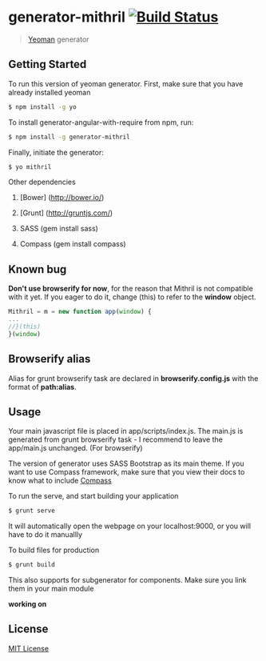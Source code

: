 # generator-mithril [![Build Status](https://secure.travis-ci.org/hung-phan/generator-mithril.png?branch=master)](https://travis-ci.org/hung-phan/generator-mithril)

> [Yeoman](http://yeoman.io) generator


## Getting Started

To run this version of yeoman generator. First, make sure that you have already installed yeoman

```bash
$ npm install -g yo
```

To install generator-angular-with-require from npm, run:

```bash
$ npm install -g generator-mithril
```

Finally, initiate the generator:

```bash
$ yo mithril
```

Other dependencies

1. [Bower] (http://bower.io/)

2. [Grunt] (http://gruntjs.com/)

3. SASS (gem install sass)

4. Compass (gem install compass)

## Known bug
__Don't use browserify for now__, for the reason that Mithril is not compatible with it yet.
If you eager to do it, change (this) to refer to the __window__ object.

```js
Mithril = m = new function app(window) {
...
//}(this)
}(window)
```

## Browserify alias
Alias for grunt browserify task are declared in __browserify.config.js__ with the format of __path:alias__.

## Usage

Your main javascript file is placed in app/scripts/index.js. The main.js is generated from grunt browserify task - I recommend to
leave the app/main.js unchanged. (For browserify)

The version of generator uses SASS Bootstrap as its main theme. If you want to use Compass framework, make sure that you
view their docs to know what to include [Compass](http://compass-style.org/reference/compass)

To run the serve, and start building your application
```bash
$ grunt serve
```
It will automatically open the webpage on your localhost:9000, or you will have to do it manuallly

To build files for production
```bash
$ grunt build
```

This also supports for subgenerator for components. Make sure you link them in your
main module

__working on__

## License

[MIT License](http://en.wikipedia.org/wiki/MIT_License)
